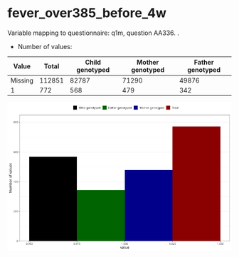 # fever_over385_before_4w
Variable mapping to questionnaire: q1m, question AA336.
.
- Number of values:

| Value | Total | Child genotyped | Mother genotyped | Father genotyped |
| ----- | ----- | --------------- | ---------------- | ---------------- |
| Missing | 112851 | 82787 | 71290 | 49876 |
| 1 | 772 | 568 | 479 |342 |



![](fever_over385_before_4w_n.png)



